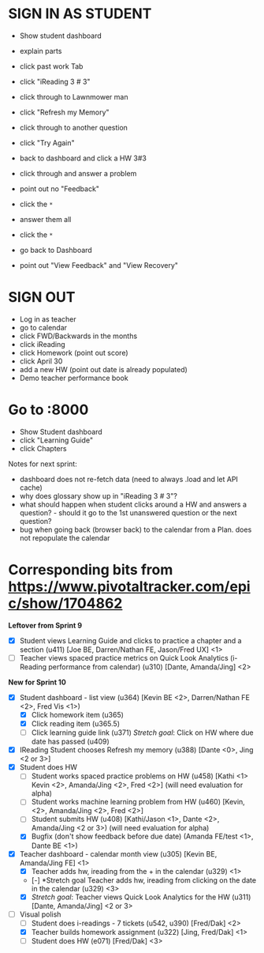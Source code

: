 
# SIGN IN AS STUDENT

- Show student dashboard
- explain parts
- click past work Tab
- click "iReading 3 # 3"
- click through to Lawnmower man
- click "Refresh my Memory"
- click through to another question
- click "Try Again"

- back to dashboard and click a HW 3#3
- click through and answer a problem
- point out no "Feedback"
- click the `*`
- answer them all 
- click the `*`

- go back to Dashboard
- point out "View Feedback" and "View Recovery"


# SIGN OUT

- Log in as teacher
- go to calendar
- click FWD/Backwards in the months
- click iReading
- click Homework (point out score)
- click April 30
- add a new HW (point out date is already populated)
- Demo teacher performance book


# Go to :8000

- Show Student dashboard
- click "Learning Guide"
- click Chapters



Notes for next sprint:

- dashboard does not re-fetch data (need to always .load and let API cache)
- why does glossary show up in "iReading 3 # 3"?
- what should happen when student clicks around a HW and answers a question? - should it go to the 1st unanswered question or the next question?
- bug when going back (browser back) to the calendar from a Plan. does not repopulate the calendar



# Corresponding bits from https://www.pivotaltracker.com/epic/show/1704862

**Leftover from Sprint 9**
- [x] Student views Learning Guide and clicks to practice a chapter and a section (u411) [Joe BE, Darren/Nathan FE, Jason/Fred UX] <1> 
- [ ] Teacher views spaced practice metrics on Quick Look Analytics (i-Reading performance from calendar) (u310) [Dante, Amanda/Jing] <2> 

**New for Sprint 10**
- [x] Student dashboard - list view (u364) [Kevin BE <2>, Darren/Nathan FE <2>, Fred Vis <1>)
  - [x] Click homework item (u365)
  - [x] Click reading item (u365.5)
  - [ ] Click learning guide link (u371)
  *Stretch goal*: Click on HW where due date has passed (u409)
- [x] IReading Student chooses Refresh my memory (u388) [Dante <0>, Jing <2 or 3>] 
- [x] Student does HW
  - [ ] Student works spaced practice problems on HW (u458)  [Kathi <1> Kevin <2>, Amanda/Jing <2>, Fred <2>]  (will need evaluation for alpha)
  - [ ] Student works machine learning problem from HW (u460) [Kevin, <2>, Amanda/Jing <2>, Fred <2>]
  - [ ] Student submits HW (u408) [Kathi/Jason <1>, Dante <2>, Amanda/Jing <2 or 3>) (will need evaluation for alpha)
  - [x] Bugfix (don't show feedback before due date) (Amanda FE/test <1>, Dante BE <1>)
- [x] Teacher dashboard - calendar month view (u305) [Kevin BE, Amanda/Jing FE] <1>
  - [x] Teacher adds hw, ireading from the + in the calendar (u329) <1>
  - [-] *Stretch goal Teacher adds hw, ireading from clicking on the date in the calendar (u329) <3>
  - [x] *Stretch goal*: Teacher views Quick Look Analytics for the HW (u311) [Dante, Amanda/Jing] <2 or 3>
- [ ] Visual polish
  - [ ] Student does i-readings - 7 tickets (u542, u390) [Fred/Dak] <2>
  - [x] Teacher builds homework assignment  (u322)  [Jing, Fred/Dak] <1>
  - [ ] Student does HW (e071)  [Fred/Dak] <3>
